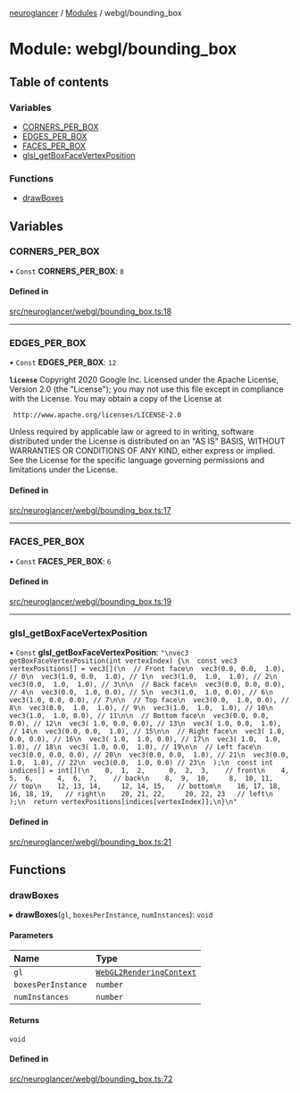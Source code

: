 [neuroglancer](../README.md) / [Modules](../modules.md) / webgl/bounding\_box

# Module: webgl/bounding\_box

## Table of contents

### Variables

- [CORNERS\_PER\_BOX](webgl_bounding_box.md#corners_per_box)
- [EDGES\_PER\_BOX](webgl_bounding_box.md#edges_per_box)
- [FACES\_PER\_BOX](webgl_bounding_box.md#faces_per_box)
- [glsl\_getBoxFaceVertexPosition](webgl_bounding_box.md#glsl_getboxfacevertexposition)

### Functions

- [drawBoxes](webgl_bounding_box.md#drawboxes)

## Variables

### CORNERS\_PER\_BOX

• `Const` **CORNERS\_PER\_BOX**: ``8``

#### Defined in

[src/neuroglancer/webgl/bounding_box.ts:18](https://github.com/ActiveBrainAtlas2/neuroglancer/blob/1beb5d34/src/neuroglancer/webgl/bounding_box.ts#L18)

___

### EDGES\_PER\_BOX

• `Const` **EDGES\_PER\_BOX**: ``12``

**`license`**
Copyright 2020 Google Inc.
Licensed under the Apache License, Version 2.0 (the "License");
you may not use this file except in compliance with the License.
You may obtain a copy of the License at

     http://www.apache.org/licenses/LICENSE-2.0

Unless required by applicable law or agreed to in writing, software
distributed under the License is distributed on an "AS IS" BASIS,
WITHOUT WARRANTIES OR CONDITIONS OF ANY KIND, either express or implied.
See the License for the specific language governing permissions and
limitations under the License.

#### Defined in

[src/neuroglancer/webgl/bounding_box.ts:17](https://github.com/ActiveBrainAtlas2/neuroglancer/blob/1beb5d34/src/neuroglancer/webgl/bounding_box.ts#L17)

___

### FACES\_PER\_BOX

• `Const` **FACES\_PER\_BOX**: ``6``

#### Defined in

[src/neuroglancer/webgl/bounding_box.ts:19](https://github.com/ActiveBrainAtlas2/neuroglancer/blob/1beb5d34/src/neuroglancer/webgl/bounding_box.ts#L19)

___

### glsl\_getBoxFaceVertexPosition

• `Const` **glsl\_getBoxFaceVertexPosition**: ``"\nvec3 getBoxFaceVertexPosition(int vertexIndex) {\n  const vec3 vertexPositions[] = vec3[](\n  // Front face\n  vec3(0.0, 0.0,  1.0), // 0\n  vec3(1.0, 0.0,  1.0), // 1\n  vec3(1.0,  1.0,  1.0), // 2\n  vec3(0.0,  1.0,  1.0), // 3\n\n  // Back face\n  vec3(0.0, 0.0, 0.0), // 4\n  vec3(0.0,  1.0, 0.0), // 5\n  vec3(1.0,  1.0, 0.0), // 6\n  vec3(1.0, 0.0, 0.0), // 7\n\n  // Top face\n  vec3(0.0,  1.0, 0.0), // 8\n  vec3(0.0,  1.0,  1.0), // 9\n  vec3(1.0,  1.0,  1.0), // 10\n  vec3(1.0,  1.0, 0.0), // 11\n\n  // Bottom face\n  vec3(0.0, 0.0, 0.0), // 12\n  vec3( 1.0, 0.0, 0.0), // 13\n  vec3( 1.0, 0.0,  1.0), // 14\n  vec3(0.0, 0.0,  1.0), // 15\n\n  // Right face\n  vec3( 1.0, 0.0, 0.0), // 16\n  vec3( 1.0,  1.0, 0.0), // 17\n  vec3( 1.0,  1.0,  1.0), // 18\n  vec3( 1.0, 0.0,  1.0), // 19\n\n  // Left face\n  vec3(0.0, 0.0, 0.0), // 20\n  vec3(0.0, 0.0,  1.0), // 21\n  vec3(0.0,  1.0,  1.0), // 22\n  vec3(0.0,  1.0, 0.0) // 23\n  );\n  const int indices[] = int[](\n    0,  1,  2,      0,  2,  3,    // front\n    4,  5,  6,      4,  6,  7,    // back\n    8,  9,  10,     8,  10, 11,   // top\n    12, 13, 14,     12, 14, 15,   // bottom\n    16, 17, 18,     16, 18, 19,   // right\n    20, 21, 22,     20, 22, 23   // left\n  );\n  return vertexPositions[indices[vertexIndex]];\n}\n"``

#### Defined in

[src/neuroglancer/webgl/bounding_box.ts:21](https://github.com/ActiveBrainAtlas2/neuroglancer/blob/1beb5d34/src/neuroglancer/webgl/bounding_box.ts#L21)

## Functions

### drawBoxes

▸ **drawBoxes**(`gl`, `boxesPerInstance`, `numInstances`): `void`

#### Parameters

| Name | Type |
| :------ | :------ |
| `gl` | [`WebGL2RenderingContext`](annotation_annotation_layer_state._internal_.md#webgl2renderingcontext) |
| `boxesPerInstance` | `number` |
| `numInstances` | `number` |

#### Returns

`void`

#### Defined in

[src/neuroglancer/webgl/bounding_box.ts:72](https://github.com/ActiveBrainAtlas2/neuroglancer/blob/1beb5d34/src/neuroglancer/webgl/bounding_box.ts#L72)
